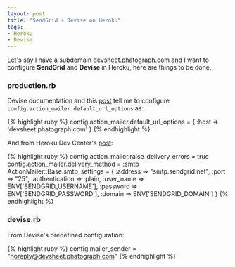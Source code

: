 ```yaml
---
layout: post
title: "SendGrid + Devise on Heroku"
tags:
- Heroku
- Devise
---
```


Let's say I have a subdomain [devsheet.phatograph.com](http://devsheet.phatograph.com/) and I want to configure __SendGrid__ and __Devise__ in Heroku, here are things to be done.

### production.rb

Devise documentation and this [post](http://stackoverflow.com/questions/6019083/setting-up-devise-sendgrid-on-heroku) tell me to configure `config.action_mailer.default_url_options` as:

{% highlight ruby %}
config.action_mailer.default_url_options = { :host => 'devsheet.phatograph.com' }
{% endhighlight %}

And from Heroku Dev Center's [post](https://devcenter.heroku.com/articles/smtp#sending-email-from-rails):

{% highlight ruby %}
config.action_mailer.raise_delivery_errors = true
config.action_mailer.delivery_method = :smtp
ActionMailer::Base.smtp_settings = {
  :address        => "smtp.sendgrid.net",
  :port           => "25",
  :authentication => :plain,
  :user_name      => ENV['SENDGRID_USERNAME'],
  :password       => ENV['SENDGRID_PASSWORD'],
  :domain         => ENV['SENDGRID_DOMAIN']
}
{% endhighlight %}

### devise.rb

From Devise's predefined configuration:

{% highlight ruby %}
config.mailer_sender = "noreply@devsheet.phatograph.com"
{% endhighlight %}
